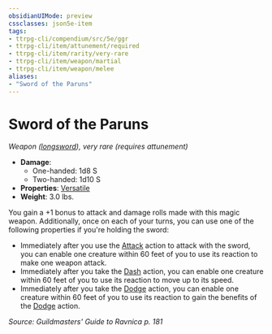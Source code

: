 ```yaml
---
obsidianUIMode: preview
cssclasses: json5e-item
tags:
- ttrpg-cli/compendium/src/5e/ggr
- ttrpg-cli/item/attunement/required
- ttrpg-cli/item/rarity/very-rare
- ttrpg-cli/item/weapon/martial
- ttrpg-cli/item/weapon/melee
aliases: 
- "Sword of the Paruns"
---
```

# Sword of the Paruns
*Weapon ([longsword](3-Mechanics/CLI/items/longsword.md)), very rare (requires attunement)*  

- **Damage**:
  - One-handed: 1d8 S
  - Two-handed: 1d10 S
- **Properties**: [Versatile](3-Mechanics/CLI/rules/item-properties.md#Versatile)
- **Weight**: 3.0 lbs.

You gain a +1 bonus to attack and damage rolls made with this magic weapon. Additionally, once on each of your turns, you can use one of the following properties if you're holding the sword:

- Immediately after you use the [Attack](3-Mechanics/CLI/rules/actions.md#Attack) action to attack with the sword, you can enable one creature within 60 feet of you to use its reaction to make one weapon attack.  
- Immediately after you take the [Dash](3-Mechanics/CLI/rules/actions.md#Dash) action, you can enable one creature within 60 feet of you to use its reaction to move up to its speed.  
- Immediately after you take the [Dodge](3-Mechanics/CLI/rules/actions.md#Dodge) action, you can enable one creature within 60 feet of you to use its reaction to gain the benefits of the [Dodge](3-Mechanics/CLI/rules/actions.md#Dodge) action.  

*Source: Guildmasters' Guide to Ravnica p. 181*